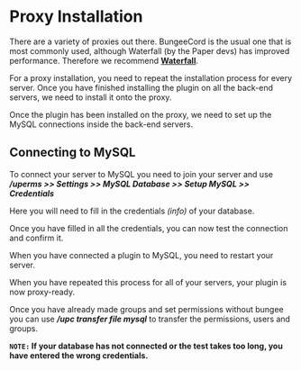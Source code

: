 # Proxy Installation
There are a variety of proxies out there. BungeeCord is the usual one that is most commonly used, although Waterfall (by the Paper devs) has improved performance. Therefore we recommend **[Waterfall](https://papermc.io/downloads#Waterfall)**.
<br>

For a proxy installation, you need to repeat the installation process for every server. Once you have finished installing the plugin on all the back-end servers, we need to install it onto the proxy.
<br>

Once the plugin has been installed on the proxy, we need to set up the MySQL connections inside the back-end servers.
<br>

## Connecting to MySQL
To connect your server to MySQL you need to join your server and use
***/uperms >> Settings >> MySQL Database >> Setup MySQL >> Credentials***
<br>

Here you will need to fill in the credentials *(info)* of your database.
<br>

Once you have filled in all the credentials, you can now test the connection and confirm it.
<br>

When you have connected a plugin to MySQL, you need to restart your server.
<br>

When you have repeated this process for all of your servers, your plugin is now proxy-ready.
<br>

Once you have already made groups and set permissions without bungee you can use ***/upc transfer file mysql*** to transfer the permissions, users and groups.
<br>

**`NOTE:` If your database has not connected or the test takes too long, you have entered the wrong credentials.**
